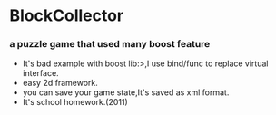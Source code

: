 BlockCollector
==============

### a puzzle game that used many boost feature
* It's bad example with boost lib:>,I use bind/func to replace virtual interface.
* easy 2d framework.
* you can save your game state,It's saved as xml format.
* It's school homework.(2011)
